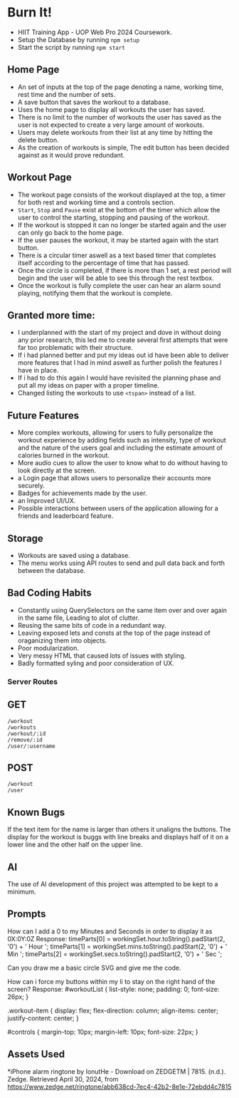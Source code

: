 # Burn It!

- HIIT Training App - UOP Web Pro 2024 Coursework.
- Setup the Database by running `npm setup`
- Start the script by running `npm start`

## Home Page

* An set of inputs at the top of the page denoting a name, working time, rest time and the number of sets.
* A save button that saves the workout to a database.
* Uses the home page to display all workouts the user has saved.
* There is no limit to the number of workouts the user has saved as the user is not expected to create a very large amount of workouts.
* Users may delete workouts from their list at any time by hitting the delete button.
* As the creation of workouts is simple, The edit button has been decided against as it would prove redundant.

## Workout Page

* The workout page consists of the workout displayed at the top, a timer for both rest and working time and a controls section.
* `Start`, `Stop` and `Pause` exist at the bottom of the timer which allow the user to control the starting, stopping and pausing of the workout. 
* If the workout is stopped it can no longer be started again and the user can only go back to the home page.
* If the user pauses the workout, it may be started again with the start button.
* There is a circular timer aswell as a text based timer that completes itself according to the percentage of time that has passed.
* Once the circle is completed, if there is more than 1 set, a rest period will begin and the user will be able to see this through the rest textbox.
* Once the workout is fully complete the user can hear an alarm sound playing, notifying them that the workout is complete.

## Granted more time:

* I underplanned with the start of my project and dove in without doing any prior research, this led me to create several first attempts that were far too problematic with their structure. 
* If i had planned better and put my ideas out id have been able to deliver more features that I had in mind aswell as further polish the features I have in place.
* If i had to do this again I would have revisited the planning phase and put all my ideas on paper with a proper timeline.
* Changed listing the workouts to use `<tspan>` instead of a list.

## Future Features

* More complex workouts, allowing for users to fully personalize the workout experience by adding fields such as intensity, type of workout and the nature of the users goal and including the estimate amount of calories burned in the workout.
* More audio cues to allow the user to know what to do without having to look directly at the screen.
* a Login page that allows users to personalize their accounts more securely.
* Badges for achievements made by the user.
* an Improved UI/UX.
* Possible interactions between users of the application allowing for a friends and leaderboard feature.

## Storage

* Workouts are saved using a database.
* The menu works using API routes to send and pull data back and forth between the database.

## Bad Coding Habits

* Constantly using QuerySelectors on the same item over and over again in the same file, Leading to alot of clutter.
* Reusing the same bits of code in a redundant way.
* Leaving exposed lets and consts at the top of the page instead of oraganizing them into objects.
* Poor modularization.
* Very messy HTML that caused lots of issues with styling.
* Badly formatted syling and poor consideration of UX.


### Server Routes
## GET

```
/workout
/workouts
/workout/:id
/remove/:id
/user/:username
```

## POST

```
/workout
/user
```

## Known Bugs
If the text item for the name is larger than others it unaligns the buttons. 
The display for the workout is buggs with line breaks and displays half of it on a lower line and the other half on the upper line.

## AI
The use of AI development of this project was attempted to be kept to a minimum.
## Prompts
  How can I add a 0 to my Minutes and Seconds in order to display it as 0X:0Y:0Z
  Response:
  timeParts[0] = workingSet.hour.toString().padStart(2, '0') + ' Hour ';
  timeParts[1] = workingSet.mins.toString().padStart(2, '0') + ' Min ';
  timeParts[2] = workingSet.secs.toString().padStart(2, '0') + ' Sec ';

  Can you draw me a basic circle SVG and give me the code.

  How can i force my buttons within my li to stay on the right hand of the screen?
  Response:
  #workoutList {
    list-style: none;
    padding: 0;
    font-size: 26px;
  }
  
  .workout-item {
    display: flex;
    flex-direction: column;
    align-items: center;
    justify-content: center;
  }

  #controls {
    margin-top: 10px;
    margin-left: 10px;
    font-size: 22px;
  }

## Assets Used

*iPhone alarm ringtone by IonutHe - Download on ZEDGETM | 7815. (n.d.). Zedge. Retrieved April 30, 2024, from https://www.zedge.net/ringtone/abb638cd-7ec4-42b2-8e1e-72ebdd4c7815
